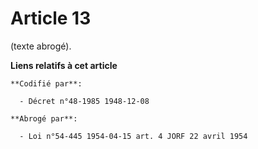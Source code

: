 # Article 13

(texte abrogé).

**Liens relatifs à cet article**

	**Codifié par**:

	  - Décret n°48-1985 1948-12-08

	**Abrogé par**:

	  - Loi n°54-445 1954-04-15 art. 4 JORF 22 avril 1954
